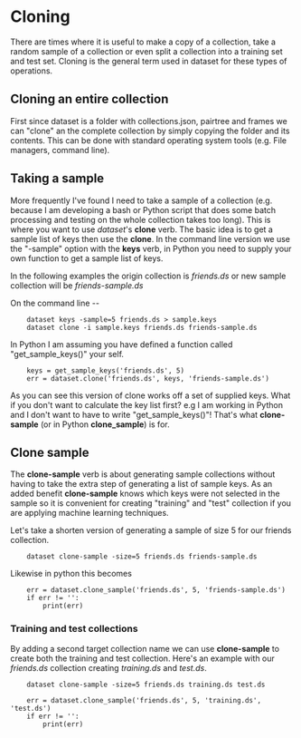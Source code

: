 Cloning
=======

There are times where it is useful to make a copy of a collection, take
a random sample of a collection or even split a collection into a
training set and test set. Cloning is the general term used in dataset
for these types of operations.

Cloning an entire collection
----------------------------

First since dataset is a folder with collections.json, pairtree and
frames we can \"clone\" an the complete collection by simply copying the
folder and its contents. This can be done with standard operating system
tools (e.g. File managers, command line).

Taking a sample
---------------

More frequently I\'ve found I need to take a sample of a collection
(e.g. because I am developing a bash or Python script that does some
batch processing and testing on the whole collection takes too long).
This is where you want to use *dataset*\'s **clone** verb. The basic
idea is to get a sample list of keys then use the **clone**. In the
command line version we use the \"-sample\" option with the **keys**
verb, in Python you need to supply your own function to get a sample
list of keys.

In the following examples the origin collection is *friends.ds* or new
sample collection will be *friends-sample.ds*

On the command line \--

``` {.shell}
    dataset keys -sample=5 friends.ds > sample.keys
    dataset clone -i sample.keys friends.ds friends-sample.ds
```

In Python I am assuming you have defined a function called
\"get_sample_keys()\" your self.

``` {.python}
    keys = get_sample_keys('friends.ds', 5)
    err = dataset.clone('friends.ds', keys, 'friends-sample.ds')
```

As you can see this version of clone works off a set of supplied keys.
What if you don\'t want to calculate the key list first? e.g I am
working in Python and I don\'t want to have to write
\"get_sample_keys()\"! That\'s what **clone-sample** (or in Python
**clone_sample**) is for.

Clone sample
------------

The **clone-sample** verb is about generating sample collections without
having to take the extra step of generating a list of sample keys. As an
added benefit **clone-sample** knows which keys were not selected in the
sample so it is convenient for creating \"training\" and \"test\"
collection if you are applying machine learning techniques.

Let\'s take a shorten version of generating a sample of size 5 for our
friends collection.

``` {.shell}
    dataset clone-sample -size=5 friends.ds friends-sample.ds
```

Likewise in python this becomes

``` {.python}
    err = dataset.clone_sample('friends.ds', 5, 'friends-sample.ds')
    if err != '':
        print(err)
```

### Training and test collections

By adding a second target collection name we can use **clone-sample** to
create both the training and test collection. Here\'s an example with
our *friends.ds* collection creating *training.ds* and *test.ds*.

``` {.shell}
    dataset clone-sample -size=5 friends.ds training.ds test.ds
```

``` {.python}
    err = dataset.clone_sample('friends.ds', 5, 'training.ds', 'test.ds')
    if err != '':
        print(err)
```
